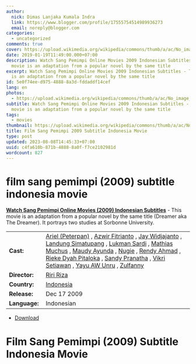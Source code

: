 ```yaml
---
author:
  nick: Dimas Lanjaka Kumala Indra
  link: https://www.blogger.com/profile/17555754514989936273
  email: noreply@blogger.com
categories:
  - uncategorized
comments: true
cover: https://upload.wikimedia.org/wikipedia/commons/thumb/a/ac/No_image_available.svg/2048px-No_image_available.svg.png
date: 2019-01-19T11:49:00.000+07:00
description: Watch Sang Pemimpi Online Movies 2009 Indonesian Subtitles - This
  movie is an adaptation from a popular novel by the same title
excerpt: Watch Sang Pemimpi Online Movies 2009 Indonesian Subtitles - This movie
  is an adaptation from a popular novel by the same title
id: 5e0f74ee-d975-4888-8a3d-fddaddf14cef
lang: en
photos:
  - https://upload.wikimedia.org/wikipedia/commons/thumb/a/ac/No_image_available.svg/2048px-No_image_available.svg.png
subtitle: Watch Sang Pemimpi Online Movies 2009 Indonesian Subtitles - This
  movie is an adaptation from a popular novel by the same title
tags:
  - movies
thumbnail: https://upload.wikimedia.org/wikipedia/commons/thumb/a/ac/No_image_available.svg/2048px-No_image_available.svg.png
title: Film Sang Pemimpi 2009 Subtitle Indonesia Movie
type: post
updated: 2023-08-08T14:45:33+07:00
uuid: c4fa610b-871b-4888-8a0f-f7ce2102981d
wordcount: 827
---
```


<h1 for="title" class="notranslate">film sang pemimpi (2009) subtitle indonesia  movie</h1>  <div>  <div class="entry-content entry-content-single" itemprop="description">  <p> <span class="notranslate"> <strong><a href="http://webmanajemen.com/search/?q=sang%20pemimpi%202009">Watch Sang Pemimpi Online Movies (2009) Indonesian Subtitles</a></strong> - This movie is an adaptation from a popular novel by the same title (Dreamer aka The Dreamer).</span> <span class="notranslate"> It portrays two studies at Sorbonne University.</span> </p>  <table>  <tbody><tr>  <td width="20%"> <span class="notranslate"> <strong>Cast:</strong></span> </td>  <td> <span class="notranslate"> <span><span><a href="http://webmanajemen.com/search/?q=cast%20ariel%20peterpan" rel="tag">Ariel (Peterpan)</a></span></span> , <span><span><a href="http://webmanajemen.com/search/?q=cast%20azwir%20fitrianto" rel="tag">Azwir Fitrianto</a></span></span> , <span><span><a href="http://webmanajemen.com/search/?q=cast%20jay%20widjajanto" rel="tag">Jay Widjajanto</a></span></span> , <span><span><a href="http://webmanajemen.com/search/?q=cast%20landung%20simatupang" rel="tag">Landung Simatupang</a></span></span> , <span><span><a href="http://webmanajemen.com/search/?q=cast%20lukman%20sardi" rel="tag">Lukman Sardi</a></span></span> , <span><span><a href="http://webmanajemen.com/search/?q=cast%20mathias%20muchus" rel="tag">Mathias Muchus</a></span></span> , <span><span><a href="http://webmanajemen.com/search/?q=cast%20maudy%20ayunda" rel="tag">Maudy Ayunda</a></span></span> , <span><span><a href="http://webmanajemen.com/search/?q=cast%20nugie" rel="tag">Nugie</a></span></span> , <span><span><a href="http://webmanajemen.com/search/?q=cast%20rendy%20ahmad" rel="tag">Rendy Ahmad</a></span></span> , <span><span><a href="http://webmanajemen.com/search/?q=cast%20rieke%20dyah%20pitaloka" rel="tag">Rieke Dyah Pitaloka</a></span></span> , <span><span><a href="http://webmanajemen.com/search/?q=cast%20sandy%20pranatha" rel="tag">Sandy Pranatha</a></span></span> , <span><span><a href="http://webmanajemen.com/search/?q=cast%20vikri%20setiawan" rel="tag">Vikri Setiawan</a></span></span> , <span><span><a href="http://webmanajemen.com/search/?q=cast%20yayu%20a%20w%20unru" rel="tag">Yayu AW Unru</a></span></span> , <span><span><a href="http://webmanajemen.com/search/?q=cast%20zulfanny" rel="tag">Zulfanny</a></span></span></span> </td>  </tr>  <tr>  <td width="20%"> <span class="notranslate"> <strong>Director:</strong></span> </td>  <td> <span class="notranslate"> <span><span><a href="http://webmanajemen.com/search/?q=director%20riri%20riza" rel="tag">Riri Riza</a></span></span></span> </td>  </tr>  <tr>  <td width="20%"> <span class="notranslate"> <strong>Country:</strong></span> </td>  <td> <span class="notranslate"> <span><a href="http://webmanajemen.com/search/?q=country%20indonesia" rel="tag">Indonesia</a></span></span> </td>  </tr>  <tr>  <td width="20%"> <span class="notranslate"> <strong>Release:</strong></span> </td>  <td><time itemprop="dateCreated" datetime="2009-12-17T00:00:00+00:00"><span class="notranslate"> <span>Dec 17 2009</span></span> </time></td>  </tr>  <tr>  <td width="20%"> <span class="notranslate"> <strong>Language:</strong></span> </td>  <td> <span class="notranslate"> <span property="inLanguage">Indonesian</span></span> </td>  </tr>  </tbody></table>  <p></p>  <div id="download" class="gmr-download-wrap clearfix"><ul class="list-inline gmr-download-list clearfix"><li> <a href="https://www.webmanajemen.com/page/safelink.html?url=aHR0cDovL2xpbmtzaHJpbmsubmV0LzdpNjVmRA==" class="button" rel="nofollow" target="_blank" title="Download link 1 The Dreamer (2009)"><span class="icon_download" aria-hidden="true"></span></a> <span class="notranslate"> <a href="https://www.webmanajemen.com/page/safelink.html?url=aHR0cDovL2xpbmtzaHJpbmsubmV0LzdpNjVmRA==" class="button" rel="nofollow" target="_blank" title="Download link 1 The Dreamer (2009)">Download</a></span> </li></ul></div>  <div class="gmr-grid idmuvi-core"><div class="row grid-container"><div class="clearfix"></div></div></div>  </div>  <h1 for="title"> <span class="notranslate"> Film Sang Pemimpi (2009) Subtitle Indonesia Movie</span> </h1>  </div>  <script src="https://codepen.io/dimaslanjaka/pen/aQRrbR.js"></script>
